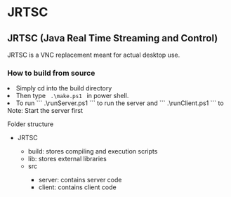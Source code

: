 JRTSC
=====

## JRTSC (Java Real Time Streaming and Control)
JRTSC is a VNC replacement meant for actual desktop use. 

### How to build from source
  

<p>
<li>Simply cd into the build directory</li>
<li> Then type 
<code> .\make.ps1 </code> 
in power shell. </li>
<li> To run   ``` .\runServer.ps1 
```  to run the server and  ``` .\runClient.ps1 
``` to 
</li>
Note: Start the server first
</p>

Folder structure
<ul>
<li>JRTSC </li>
<ul> 
<li>build: stores compiling and execution scripts</li> 
<li>lib: stores external libraries</li>
<li>src</li>
<ul>
<li>server: contains server code</li>
<li>client: contains client code </li>
</ul>
